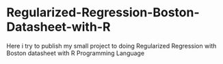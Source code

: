 # Regularized-Regression-Boston-Datasheet-with-R
Here i try to publish my small project to doing Regularized Regression with Boston datasheet with R Programming Language 
  
 
 
